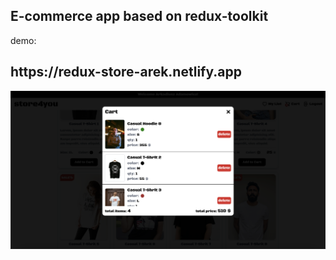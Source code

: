 <h2>E-commerce app based on redux-toolkit</h2>

demo:

<h2>https://redux-store-arek.netlify.app</h2>
<img width="600" alt="image" src="./src/assets/images/Store2.png">

